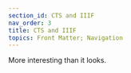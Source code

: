 ```yaml
---
section_id: CTS and IIIF
nav_order: 3
title: CTS and IIIF
topics: Front Matter; Navigation
---
```


More interesting than it looks.

